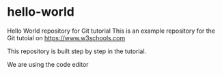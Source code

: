 # hello-world
Hello World repository for Git tutorial
This is an example repository for the Git tutoial on https://www.w3schools.com

This repository is built step by step in the tutorial.

We are using the code editor
